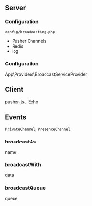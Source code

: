 ## Server

### Configuration

`config/broadcasting.php`

* Pusher Channels
* Redis
* log

### Configuration
App\Providers\BroadcastServiceProvider

## Client
pusher-js、Echo

## Events
`PrivateChannel`, `PresenceChannel`

### broadcastAs
name

### broadcastWith
data

### broadcastQueue
queue